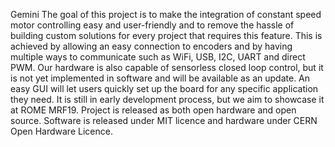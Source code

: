 Gemini
The goal of this project is to make the integration of constant speed motor controlling easy and user-friendly and to remove the hassle of building custom solutions for every project that requires this feature.
This is achieved by allowing an easy connection to encoders and by having multiple ways to communicate such as WiFi, USB, I2C, UART and direct PWM. Our hardware is also capable of sensorless closed loop control, but it is not yet implemented in software and will be available as an update.
An easy GUI will let users quickly set up the board for any specific application they need. It is still in early development process, but we aim to showcase it at ROME MRF19.
Project is released as both open hardware and open source.
Software is released under MIT licence and hardware under CERN Open Hardware Licence.